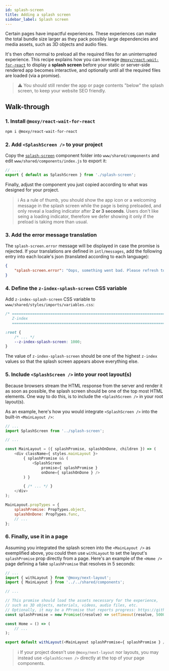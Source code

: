 ```yaml
---
id: splash-screen
title: Adding a splash screen
sidebar_label: Splash screen
---
```


Certain pages have impactful experiences. These experiences can make the total bundle size larger as they pack possibly large dependencies and media assets, such as 3D objects and audio files.

It's then often normal to preload all the required files for an uninterrupted experience. This recipe explains how you can leverage [`@moxy/react-wait-for-react`](https://github.com/moxystudio/react-wait-for-react) to display a **splash screen** before your static or server-side rendered app becomes interactive, and optionally until all the required files are loaded (via a promise).

> ⚠️ You should still render the app or page contents "below" the splash screen, to keep your website SEO friendly.

## Walk-through

### 1. Install `@moxy/react-wait-for-react`

```sh
npm i @moxy/react-wait-for-react
```

### 2. Add `<SplashScreen />` to your project

Copy the [`splash-screen`](https://github.com/moxystudio/next-with-moxy/tree/master/docusaurus/static/recipes-assets/splash-screen) component folder into `www/shared/components` and edit `www/shared/components/index.js` to export it:

```js
// ....
export { default as SplashScreen } from './splash-screen';
```

Finally, adjust the component you just copied according to what was designed for your project.

> ℹ️ As a rule of thumb, you should show the app icon or a welcoming message in the splash screen while the page is being preloaded, and only reveal a loading indicator after **2 or 3 seconds**. Users don't like seing a loading indicator, therefore we defer showing it only if the preload is taking more than usual.

### 3. Add the error message translation

The `splash-screen.error` message will be displayed in case the promise is rejected. If your translations are defined in `intl/messages`, add the following entry into each locale's json (translated according to each language):

```json
{
    "splash-screen.error": "Oops, something went bad. Please refresh to try again."
}
```

### 4. Define the `z-index-splash-screen` CSS variable

Add `z-index-splash-screen` CSS variable to `www/shared/styles/imports/variables.css`:

```css
/* ==========================================================================
   Z-index
   ========================================================================== */

:root {
    /* ... */
    --z-index-splash-screen: 1000;
}
```

The value of `z-index-splash-screen` should be one of the highest `z-index` values so that the splash screen appears above everything else.

### 5. Include `<SplashScreen />` into your root layout(s)

Because browsers stream the HTML response from the server and render it as soon as possible, the splash screen should be one of the top most HTML elements. One way to do this, is to include the `<SplashScreen />` in your root layout(s).

As an example, here's how you would integrate `<SplashScreen />` into the built-in `<MainLayout />`:

```js
// ...
import SplashScreen from '../splash-screen';

// ...

const MainLayout = ({ splashPromise, splashOnDone, children }) => (
    <div className={ styles.mainLayout }>
        { splashPromise && (
            <SplashScreen
                promise={ splashPromise }
                onDone={ splashOnDone } />
        ) }

        { /* ... */ }
    </div>
);

MainLayout.propTypes = {
    splashPromise: PropTypes.object,
    splashOnDone: PropTypes.func,
    // ...
};
```

### 6. Finally, use it in a page

Assuming you integrated the splash screen into the `<MainLayout />` as exemplified above, you could then use `withLayout` to set the layout's `splashPromise` prop directly from a page. Here's an example of the `<Home />` page defining a fake `splashPromise` that resolves in 5 seconds: 

```js
// ...
import { withLayout } from '@moxy/next-layout';
import { MainLayout } from '../../shared/components';

// ...

// This promise should load the assets necessary for the experience,
// such as 3D objects, materials, videos, audio files, etc.
// Optionally, it may be a PPromise that reports progress: https://github.com/sindresorhus/p-progress
const splashPromise = new Promise((resolve) => setTimeout(resolve, 5000));

const Home = () => (
    // ...
);

export default withLayout(<MainLayout splashPromise={ splashPromise } />)(Home);
```

> ℹ️ If your project doesn't use `@moxy/next-layout` nor layouts, you may instead use `<SplashScreen />` directly at the top of your page components.

